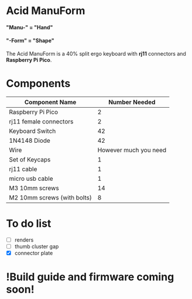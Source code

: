 # Acid ManuForm

#### "Manu-" = "Hand"
#### "-Form" = "Shape"

The Acid ManuForm is a 40% split ergo keyboard with **rj11** connectors and **Raspberry Pi Pico**.

# Components
|Component Name|Number Needed|
|-|-|
|Raspberry Pi Pico|2|
|rj11 female connectors|2|
|Keyboard Switch|42|
|1N4148 Diode|42|
|Wire| However much you need|
|Set of Keycaps|1|
|rj11 cable|1|
|micro usb cable|1|
|M3 10mm screws|14|
|M2 10mm screws (with bolts)|8|
# To do list
 - [ ] renders
 - [ ] thumb cluster gap
 - [x] connector plate
 
 # !Build guide and firmware coming soon!


